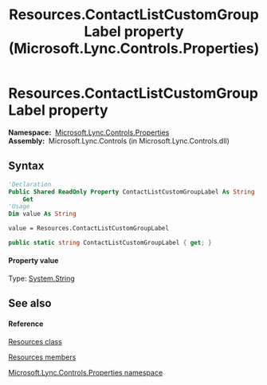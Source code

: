 ﻿---
title: Resources.ContactListCustomGroupLabel property  (Microsoft.Lync.Controls.Properties)
TOCTitle: 'ContactListCustomGroupLabel property '
ms:assetid: P:Microsoft.Lync.Controls.Properties.Resources.ContactListCustomGroupLabel_DI_3_UC_OCS14MrefLyncWPF
ms:mtpsurl: https://msdn.microsoft.com/en-us/library/microsoft.lync.controls.properties.resources.contactlistcustomgrouplabel_di_3_uc_ocs14mreflyncwpf(v=office.15)
ms:contentKeyID: 48599097
ms.date: 07/28/2014
mtps_version: v=office.15
f1_keywords:
- Microsoft.Lync.Controls.Properties.Resources.ContactListCustomGroupLabel
dev_langs:
- CSharp
- JScript
- VB
- other
---

# Resources.ContactListCustomGroupLabel property

**Namespace:**  [Microsoft.Lync.Controls.Properties](microsoft-lync-controls-properties-namespace_1.md)  
**Assembly:**  Microsoft.Lync.Controls (in Microsoft.Lync.Controls.dll)

## Syntax

``` vb
'Declaration
Public Shared ReadOnly Property ContactListCustomGroupLabel As String
    Get
'Usage
Dim value As String

value = Resources.ContactListCustomGroupLabel
```

``` csharp
public static string ContactListCustomGroupLabel { get; }
```

#### Property value

Type: [System.String](http://msdn2.microsoft.com/en-us/library/s1wwdcbf)  

## See also

#### Reference

[Resources class](resources-class-microsoft-lync-controls-properties_1.md)

[Resources members](resources-members-microsoft-lync-controls-properties_1.md)

[Microsoft.Lync.Controls.Properties namespace](microsoft-lync-controls-properties-namespace_1.md)

